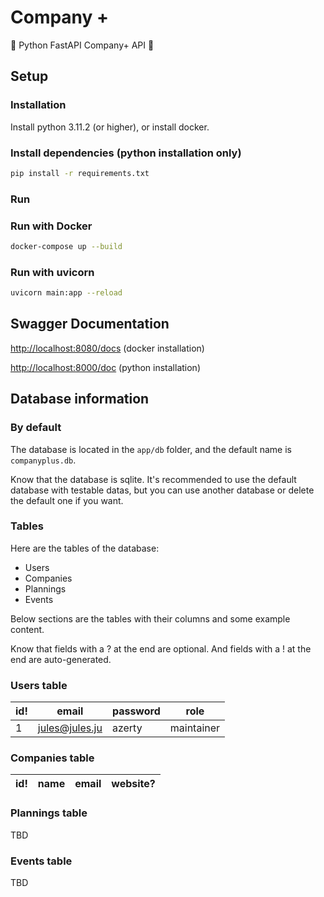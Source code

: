 # Company +

🙌 Python FastAPI Company+ API 🙌

## Setup

### Installation

Install python 3.11.2 (or higher), or install docker.

### Install dependencies (python installation only)

```bash
pip install -r requirements.txt
```

### Run

### Run with Docker

```bash
docker-compose up --build
```

### Run with uvicorn

```bash
uvicorn main:app --reload
```

## Swagger Documentation

<http://localhost:8080/docs>  (docker installation)

<http://localhost:8000/doc> (python installation)

## Database information

### By default

The database is located in the `app/db` folder, and the default name is `companyplus.db`.

Know that the database is sqlite. It's recommended to use the default database with testable datas, but you can use another database or delete the default one if you want.

### Tables

Here are the tables of the database:

- Users
- Companies
- Plannings
- Events

Below sections are the tables with their columns and some example content.

Know that fields with a ? at the end are optional. And fields with a ! at the end are auto-generated.

### Users table

| id! | email | password | role |
| --- | --- | --- | --- |
| 1 | jules@jules.ju | azerty | maintainer |

### Companies table

| id! | name | email | website? |
| --- | --- | --- | --- |

### Plannings table

TBD

### Events table

TBD

